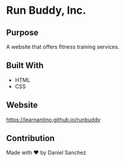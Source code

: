 # Run Buddy, Inc.

## Purpose
A website that offers fitness training services.

## Built With
* HTML
* CSS

## Website
https://learnantino.github.io/runbuddy

## Contribution
Made with ❤️ by Daniel Sanchez
